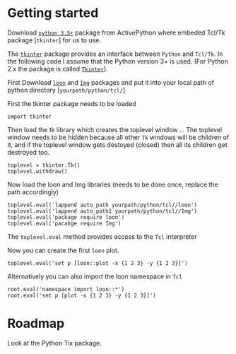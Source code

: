 
# Getting started

Download [`python 3.5+`](https://www.activestate.com/activepython) package from ActivePython where embeded Tcl/Tk package [`tkinter`] for us to use.


The [`tkinter`](https://docs.python.org/3/library/tkinter.html)
package provides an interface between `Python` and `Tcl/Tk`. In the
following code I assume that the Python version 3+ is used. (For
Python 2.x the package is called
[`Tkinter`](https://docs.python.org/2/library/tkinter.html)).

First
Download [`loon`](https://github.com/waddella/loon/tree/dev-python/Tcl) and [   `Img`](http://www.posoft.de/html/extTkImg.html) packages and put it into your local path of python directory [`yourpath/python/tcl/`]

First the tkinter package needs to be loaded

```
import tkinter
```

Then load the tk library which creates the toplevel window `.`. The
toplevel window needs to be hidden because all other `Tk` windows will
be children of it, and if the toplevel window gets destoyed (closed)
then all its children get destroyed too.

```
toplevel = tkinter.Tk()
toplevel.withdraw() 
```

Now load the loon and Img libraries (needs to be done once, replace the path
accordingly)

```
toplevel.eval('lappend auto_path yourpath/python/tcl//loon')
toplevel.eval('lappend auto_path1 yourpath/python/tcl//Img')
toplevel.eval('package require loon')
toplevel.eval('pacakge require Img')
```

The `toplevel.eval` method provides access to the `Tcl` interpreter

Now you can create the first `loon` plot.

```
toplevel.eval('set p [loon::plot -x {1 2 3} -y {1 2 3}]')
```

Alternatively you can also import the loon namespace in `Tcl`

```
root.eval('namespace import loon::*')
root.eval('set p [plot -x {1 2 3} -y {1 2 3}]')
```

# Roadmap

Look at the Python Tix package.







